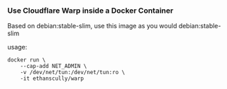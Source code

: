 ### Use Cloudflare Warp inside a Docker Container
Based on debian:stable-slim, use this image as you would debian:stable-slim

usage:
```Shell
docker run \
	--cap-add NET_ADMIN \
	-v /dev/net/tun:/dev/net/tun:ro \
	-it ethanscully/warp
```
